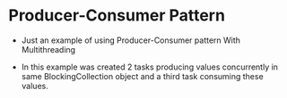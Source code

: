 # Producer-Consumer Pattern

- Just an example of using Producer-Consumer pattern With Multithreading

- In this example was created 2 tasks producing values concurrently in same BlockingCollection object and a third task consuming these values.
